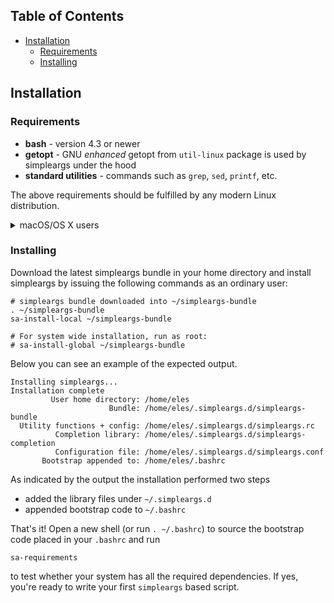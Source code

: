 <!-- GENERATED TOC -->
<!-- TOC START -->
## Table of Contents

  - [Installation](#installation)
    - [Requirements](#requirements)
    - [Installing](#installing)
<!-- TOC END -->

## Installation
### Requirements
* **bash** - version 4.3 or newer
* **getopt** - GNU _enhanced_ getopt from `util-linux` package is used by simpleargs under the hood
* **standard utilities** - commands such as `grep`, `sed`, `printf`, etc.

The above requirements should be fulfilled by any modern Linux distribution.

<details>
  <summary>macOS/OS X users</summary>

Using simpleargs on OSX is possible but one needs to install a couple of dependencies that come out of the box on Linux.
First of all, install the newest `bash` with [Homebrew](https://brew.sh/) and optionally make it your default shell.
See for example [this StackExchange answer](https://apple.stackexchange.com/a/292760) for instructions.

Second, install a set of GNU utilities using `brew` command:
```
brew install coreutils gnu-sed gnu-getopt gettext
```
You might want to install GNU `grep` and `find` as well
although they are not required by simpleargs.
```
brew install grep findutils
```
On top of that the GNU versions of the binaries such as `sed` and `getopt` need to be taken into use by adding them into your `PATH`.
[This StackOverflow post](https://stackoverflow.com/questions/57972341/how-to-install-and-use-gnu-ls-on-macos)
shows how to do it.
For example, my `~/.bashrc` contains the following lines:
```
export PATH="/usr/local/opt/coreutils/libexec/gnubin:${PATH}"
export MANPATH="/usr/local/opt/coreutils/libexec/gnuman:${MANPATH}
export PATH="/usr/local/opt/gnu-sed/libexec/gnubin:${PATH}"
export MANPATH="/usr/local/opt/gnu-sed/libexec/gnuman:${MANPATH}"
export PATH="/usr/local/opt/gnu-getopt/bin:${PATH}"
export MANPATH="/usr/local/opt/gnu-getopt/bin:${MANPATH}"

# GNU grep and find
export PATH="/usr/local/opt/grep/libexec/gnubin:${PATH}"
export MANPATH="/usr/local/opt/grep/libexec/gnuman:${MANPATH}"
export PATH="/usr/local/opt/findutils/libexec/gnubin:${PATH}"
export MANPATH="/usr/local/opt/findutils/libexec/gnuman:${MANPATH}"
```

</details>

### Installing
Download the latest simpleargs bundle in your home directory and install
simpleargs by issuing the following commands as an ordinary user:
```
# simpleargs bundle downloaded into ~/simpleargs-bundle
. ~/simpleargs-bundle
sa-install-local ~/simpleargs-bundle

# For system wide installation, run as root:
# sa-install-global ~/simpleargs-bundle
```
Below you can see an example of the expected output.
```
Installing simpleargs...
Installation complete
         User home directory: /home/eles
                      Bundle: /home/eles/.simpleargs.d/simpleargs-bundle
  Utility functions + config: /home/eles/.simpleargs.d/simpleargs.rc
          Completion library: /home/eles/.simpleargs.d/simpleargs-completion
          Configuration file: /home/eles/.simpleargs.d/simpleargs.conf
       Bootstrap appended to: /home/eles/.bashrc
```

As indicated by the output the installation performed two steps
* added the library files under `~/.simpleargs.d`
* appended bootstrap code to `~/.bashrc`

That's it! Open a new shell (or run `. ~/.bashrc`) to source the bootstrap code placed in your `.bashrc` and run
```
sa-requirements
```
to test whether your system has all the required dependencies.
If yes, you're ready to write your first `simpleargs` based script.
